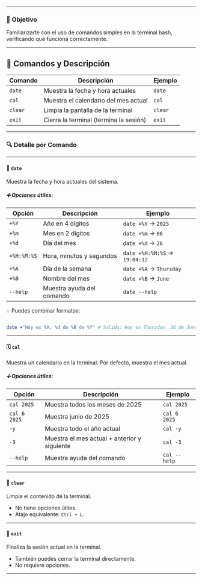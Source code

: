 
---
### 🎯 Objetivo

Familiarizarte con el uso de comandos simples en la terminal bash, verificando que funciona correctamente.

---

## 🧰 Comandos y Descripción

|Comando|Descripción|Ejemplo|
|---|---|---|
|`date`|Muestra la fecha y hora actuales|`date`|
|`cal`|Muestra el calendario del mes actual|`cal`|
|`clear`|Limpia la pantalla de la terminal|`clear`|
|`exit`|Cierra la terminal (termina la sesión)|`exit`|

---

### 🔍 Detalle por Comando

---

#### 📅 `date`

Muestra la fecha y hora actuales del sistema.

##### ➕ Opciones útiles:

|Opción|Descripción|Ejemplo|
|---|---|---|
|`+%Y`|Año en 4 dígitos|`date +%Y` → `2025`|
|`+%m`|Mes en 2 dígitos|`date +%m` → `06`|
|`+%d`|Día del mes|`date +%d` → `26`|
|`+%H:%M:%S`|Hora, minutos y segundos|`date +%H:%M:%S` → `19:04:12`|
|`+%A`|Día de la semana|`date +%A` → `Thursday`|
|`+%B`|Nombre del mes|`date +%B` → `June`|
|`--help`|Muestra ayuda del comando|`date --help`|

💡 Puedes combinar formatos:

```bash

date +"Hoy es %A, %d de %B de %Y" # Salida: Hoy es Thursday, 26 de June de 2025
```
---

#### 🗓️ `cal`

Muestra un calendario en la terminal. Por defecto, muestra el mes actual.

##### ➕ Opciones útiles:

|Opción|Descripción|Ejemplo|
|---|---|---|
|`cal 2025`|Muestra todos los meses de 2025|`cal 2025`|
|`cal 6 2025`|Muestra junio de 2025|`cal 6 2025`|
|`-y`|Muestra todo el año actual|`cal -y`|
|`-3`|Muestra el mes actual + anterior y siguiente|`cal -3`|
|`--help`|Muestra ayuda del comando|`cal --help`|

---

#### 🧹 `clear`

Limpia el contenido de la terminal.

- No tiene opciones útiles.
- Atajo equivalente: `Ctrl + L`.

---

#### 🚪 `exit`

Finaliza la sesión actual en la terminal.

- También puedes cerrar la terminal directamente.
- No requiere opciones.

---
